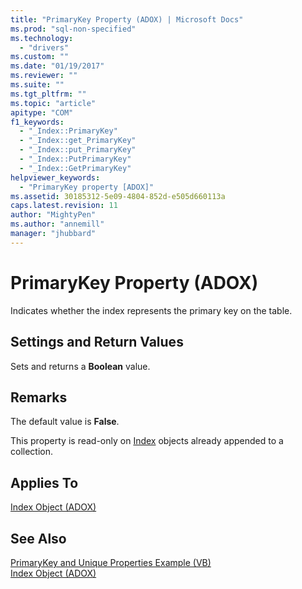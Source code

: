 ```yaml
---
title: "PrimaryKey Property (ADOX) | Microsoft Docs"
ms.prod: "sql-non-specified"
ms.technology:
  - "drivers"
ms.custom: ""
ms.date: "01/19/2017"
ms.reviewer: ""
ms.suite: ""
ms.tgt_pltfrm: ""
ms.topic: "article"
apitype: "COM"
f1_keywords: 
  - "_Index::PrimaryKey"
  - "_Index::get_PrimaryKey"
  - "_Index::put_PrimaryKey"
  - "_Index::PutPrimaryKey"
  - "_Index::GetPrimaryKey"
helpviewer_keywords: 
  - "PrimaryKey property [ADOX]"
ms.assetid: 30185312-5e09-4804-852d-e505d660113a
caps.latest.revision: 11
author: "MightyPen"
ms.author: "annemill"
manager: "jhubbard"
---
```

# PrimaryKey Property (ADOX)
Indicates whether the index represents the primary key on the table.  
  
## Settings and Return Values  
 Sets and returns a **Boolean** value.  
  
## Remarks  
 The default value is **False**.  
  
 This property is read-only on [Index](../../../ado/reference/adox-api/index-object-adox.md) objects already appended to a collection.  
  
## Applies To  
 [Index Object (ADOX)](../../../ado/reference/adox-api/index-object-adox.md)  
  
## See Also  
 [PrimaryKey and Unique Properties Example (VB)](../../../ado/reference/adox-api/primarykey-and-unique-properties-example-vb.md)   
 [Index Object (ADOX)](../../../ado/reference/adox-api/index-object-adox.md)